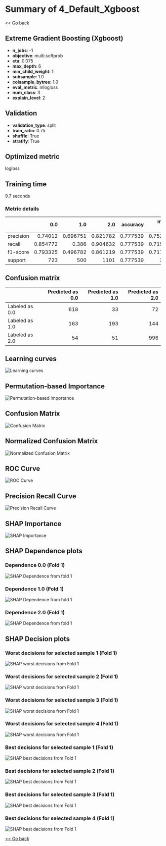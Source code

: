 # Summary of 4_Default_Xgboost

[<< Go back](../README.md)


## Extreme Gradient Boosting (Xgboost)
- **n_jobs**: -1
- **objective**: multi:softprob
- **eta**: 0.075
- **max_depth**: 6
- **min_child_weight**: 1
- **subsample**: 1.0
- **colsample_bytree**: 1.0
- **eval_metric**: mlogloss
- **num_class**: 3
- **explain_level**: 2

## Validation
 - **validation_type**: split
 - **train_ratio**: 0.75
 - **shuffle**: True
 - **stratify**: True

## Optimized metric
logloss

## Training time

9.7 seconds

### Metric details
|           |        0.0 |        1.0 |         2.0 |   accuracy |   macro avg |   weighted avg |   logloss |
|:----------|-----------:|-----------:|------------:|-----------:|------------:|---------------:|----------:|
| precision |   0.74012  |   0.696751 |    0.821782 |   0.777539 |    0.752884 |       0.769477 |   0.54118 |
| recall    |   0.854772 |   0.386    |    0.904632 |   0.777539 |    0.715135 |       0.777539 |   0.54118 |
| f1-score  |   0.793325 |   0.496782 |    0.861219 |   0.777539 |    0.717109 |       0.76169  |   0.54118 |
| support   | 723        | 500        | 1101        |   0.777539 | 2324        |    2324        |   0.54118 |


## Confusion matrix
|                |   Predicted as 0.0 |   Predicted as 1.0 |   Predicted as 2.0 |
|:---------------|-------------------:|-------------------:|-------------------:|
| Labeled as 0.0 |                618 |                 33 |                 72 |
| Labeled as 1.0 |                163 |                193 |                144 |
| Labeled as 2.0 |                 54 |                 51 |                996 |

## Learning curves
![Learning curves](learning_curves.png)

## Permutation-based Importance
![Permutation-based Importance](permutation_importance.png)
## Confusion Matrix

![Confusion Matrix](confusion_matrix.png)


## Normalized Confusion Matrix

![Normalized Confusion Matrix](confusion_matrix_normalized.png)


## ROC Curve

![ROC Curve](roc_curve.png)


## Precision Recall Curve

![Precision Recall Curve](precision_recall_curve.png)



## SHAP Importance
![SHAP Importance](shap_importance.png)

## SHAP Dependence plots

### Dependence 0.0 (Fold 1)
![SHAP Dependence from fold 1](learner_fold_0_shap_dependence_class_0.0.png)
### Dependence 1.0 (Fold 1)
![SHAP Dependence from fold 1](learner_fold_0_shap_dependence_class_1.0.png)
### Dependence 2.0 (Fold 1)
![SHAP Dependence from fold 1](learner_fold_0_shap_dependence_class_2.0.png)

## SHAP Decision plots

### Worst decisions for selected sample 1 (Fold 1)
![SHAP worst decisions from Fold 1](learner_fold_0_sample_0_worst_decisions.png)
### Worst decisions for selected sample 2 (Fold 1)
![SHAP worst decisions from Fold 1](learner_fold_0_sample_1_worst_decisions.png)
### Worst decisions for selected sample 3 (Fold 1)
![SHAP worst decisions from Fold 1](learner_fold_0_sample_2_worst_decisions.png)
### Worst decisions for selected sample 4 (Fold 1)
![SHAP worst decisions from Fold 1](learner_fold_0_sample_3_worst_decisions.png)
### Best decisions for selected sample 1 (Fold 1)
![SHAP best decisions from Fold 1](learner_fold_0_sample_0_best_decisions.png)
### Best decisions for selected sample 2 (Fold 1)
![SHAP best decisions from Fold 1](learner_fold_0_sample_1_best_decisions.png)
### Best decisions for selected sample 3 (Fold 1)
![SHAP best decisions from Fold 1](learner_fold_0_sample_2_best_decisions.png)
### Best decisions for selected sample 4 (Fold 1)
![SHAP best decisions from Fold 1](learner_fold_0_sample_3_best_decisions.png)

[<< Go back](../README.md)
